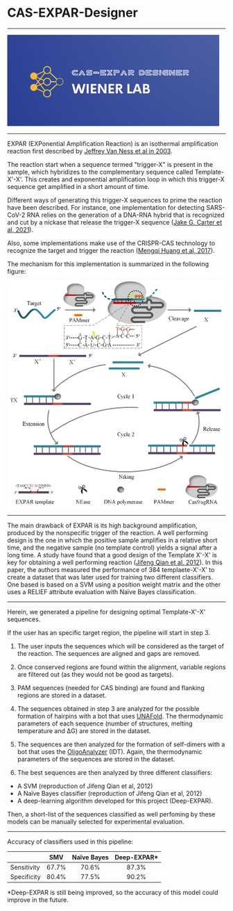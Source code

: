 # CAS-EXPAR-Designer

___


![alt text](https://github.com/nicoaira/CAS-EXPAR-Designer/blob/main/img/logo.png?raw=true "Logo")
___

EXPAR (EXPonential Amplification Reaction) is an isothermal amplification reaction first described by [Jeffrey Van Ness et al in 2003](https://www.pnas.org/doi/10.1073/pnas.0730811100).

The reaction start when a sequence termed "trigger-X" is present in the sample, which hybridizes to the complementary sequence called Template-X'-X'. This creates and exponential amplification loop in which this trigger-X sequence get amplified in a short amount of time.

Different ways of generating this trigger-X sequences to prime the reaction have been described. For instance, one implementation for detecting SARS-CoV-2 RNA relies on the generation of a DNA-RNA hybrid that is recognized and cut by a nickase that release the trigger-X sequence
([Jake G. Carter et al, 2021](https://www.pnas.org/doi/10.1073/pnas.2100347118)).

Also, some implementations make use of the CRISPR-CAS technology to recognize the target and trigger the reaction ([Mengqi Huang et al, 2017](https://pubs.acs.org/doi/pdf/10.1021/acs.analchem.7b04542)).

The mechanism for this implementation is summarized in the following figure:

![alt text](https://github.com/nicoaira/CAS-EXPAR-Designer/blob/main/img/mechanism.png?raw=true "Mechanism")

___

The main drawback of EXPAR is its high background amplification, produced by the nonspecific trigger of the reaction. A well performing design is the one in which the positive sample amplifies in a relative short time, and the negative sample (no template control) yields a signal after a long time. A study have found that a good design of the Template X'-X' is key for obtaining a well performing reaction ([Jifeng Qian et al, 2012](https://pubmed.ncbi.nlm.nih.gov/22416064/)). In this paper, the authors measured the performance of 384 templaete-X'-X' to create a dataset that was later used for training two different classifiers. One based is based on a SVM using a position weight matrix and the other uses a RELIEF attribute evaluation with Naïve Bayes classification.

___

Herein, we generated a pipeline for designing optimal Template-X'-X' sequences.

If the user has an specific target region, the pipeline will start in step 3.

1. The user inputs the sequences which will be considered as the target of the reaction. The sequences are aligned and gaps are removed.

2. Once conserved regions are found within the alignment, variable regions are filtered out (as they would not be good as targets).

3. PAM sequences (needed for CAS binding) are found and flanking regions are stored in a dataset.

4. The sequences obtained in step 3 are analyzed for the possible formation of hairpins with a bot that uses [UNAFold](http://www.unafold.org/Dinamelt/applications/quickfold.php). The thermodynamic parameters of each sequence (number of structures, melting temperature and ΔG) are stored in the dataset.

5. The sequences are then analyzed for the formation of self-dimers with a bot that uses the [OligoAnalyzer](https://www.idtdna.com/pages/tools/oligoanalyzer) (IDT). Again, the thermodynamic parameters of the sequences are stored in the dataset.

6. The best sequences are then analyzed by three different classifiers:

* A SVM (reproduction of Jifeng Qian et al, 2012)
* A Naïve Bayes classifier (reproduction of Jifeng Qian et al, 2012)
* A deep-learning algorithm developed for this project (Deep-EXPAR).

Then, a short-list of the sequences classified as well perfoming by these models can be manually selected for experimental evaluation.


___

Accuracy of classifiers used in this pipeline:

|             | SMV   | Naïve Bayes | Deep-EXPAR* |
|-------------|:-----:|:----------:|:----------:|
| Sensitivity | 67.7% | 70.6%       | 87.3%      |
| Specificity | 80.4% | 77.5%       | 90.2%      |

*Deep-EXPAR is still being improved, so the accuracy of this model could improve in the future.
